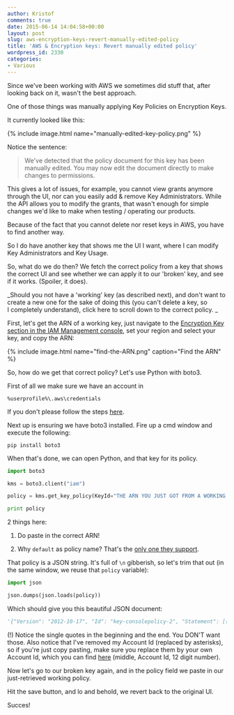 ```yaml
---
author: Kristof
comments: true
date: 2015-06-14 14:04:58+00:00
layout: post
slug: aws-encryption-keys-revert-manually-edited-policy
title: 'AWS & Encryption keys: Revert manually edited policy'
wordpress_id: 2330
categories:
- Various
---
```


Since we've been working with AWS we sometimes did stuff that, after looking back on it, wasn't the best approach.

One of those things was manually applying Key Policies on Encryption Keys.

It currently looked like this:

{% include image.html name="manually-edited-key-policy.png" %}

Notice the sentence:


> We've detected that the policy document for this key has been manually edited. You may now edit the document directly to make changes to permissions.


This gives a lot of issues, for example, you cannot view grants anymore through the UI, nor can you easily add & remove Key Administrators. While the API allows you to modify the grants, that wasn't enough for simple changes we'd like to make when testing / operating our products.

Because of the fact that you cannot delete nor reset keys in AWS, you have to find another way.

So I do have another key that shows me the UI I want, where I can modify Key Administrators and Key Usage.

So, what do we do then? We fetch the correct policy from a key that shows the correct UI and see whether we can apply it to our 'broken' key, and see if it works. (Spoiler, it does).

_Should you not have a 'working' key (as described next), and don't want to create a new one for the sake of doing this (you can't delete a key, so I completely understand), click here to scroll down to the correct policy. _

First, let's get the ARN of a working key, just navigate to the [Encryption Key section in the IAM Management console](https://console.aws.amazon.com/iam/home?region=eu-west-1#encryptionKeys), set your region and select your key, and copy the ARN:

{% include image.html name="find-the-ARN.png" caption="Find the ARN" %}

So, how do we get that correct policy? Let's use Python with boto3.

First of all we make sure we have an account in

```
%userprofile%\.aws\credentials
```

If you don't please follow the steps [here](http://docs.aws.amazon.com/cli/latest/userguide/cli-chap-getting-started.html#cli-config-files).

Next up is ensuring we have boto3 installed. Fire up a cmd window and execute the following:

```
pip install boto3
```

When that's done, we can open Python, and that key for its policy.

```python
import boto3

kms = boto3.client("iam")

policy = kms.get_key_policy(KeyId="THE ARN YOU JUST GOT FROM A WORKING KEY", PolicyName="default")["Policy"]

print policy
```

2 things here:
	
  1. Do paste in the correct ARN!

	
  2. Why `default` as policy name? That's the [only one they support](http://docs.aws.amazon.com/kms/latest/APIReference/API_GetKeyPolicy.html#API_GetKeyPolicy_RequestSyntax).


That policy is a JSON string. It's full of `\n` gibberish, so let's trim that out (in the same window, we reuse that `policy` variable):

```python
import json

json.dumps(json.loads(policy))
```

Which should give you this beautiful JSON document:

```python
'{"Version": "2012-10-17", "Id": "key-consolepolicy-2", "Statement": [{"Action": "kms:*", "Principal": {"AWS": "arn:aws:iam::************:root"}, "Resource": "*", "Effect": "Allow", "Sid": "Enable IAM User Permissions"}, {"Action": ["kms:Describe*", "kms:Put*", "kms:Create*", "kms:Update*", "kms:Enable*", "kms:Revoke*", "kms:List*", "kms:Get*", "kms:Disable*", "kms:Delete*"], "Resource": "*", "Effect": "Allow", "Sid": "Allow access for Key Administrators"}, {"Action": ["kms:DescribeKey", "kms:GenerateDataKey*", "kms:Encrypt", "kms:ReEncrypt*", "kms:Decrypt"], "Resource": "*", "Effect": "Allow", "Sid": "Allow use of the key"}, {"Action": ["kms:ListGrants", "kms:CreateGrant", "kms:RevokeGrant"], "Resource": "*", "Effect": "Allow", "Condition": {"Bool": {"kms:GrantIsForAWSResource": true}}, "Sid": "Allow attachment of persistent resources"}]}'
```

(!) Notice the single quotes in the beginning and the end. You DON'T want those. Also notice that I've removed my Account Id (replaced by asterisks), so if you're just copy pasting, make sure you replace them by your own Account Id, which you can find [here](https://console.aws.amazon.com/billing/home?#/account) (middle, Account Id, 12 digit number).

Now let's go to our broken key again, and in the policy field we paste in our just-retrieved working policy.

Hit the save button, and lo and behold, we revert back to the original UI.

Succes!

